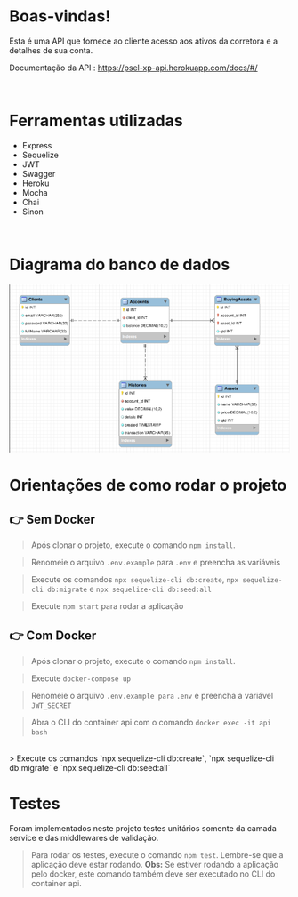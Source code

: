 # Boas-vindas!

Esta é uma API que fornece ao cliente acesso aos ativos da corretora e a detalhes de sua conta.

Documentação da API : https://psel-xp-api.herokuapp.com/docs/#/

<br />

# Ferramentas utilizadas

<ul>
<li>Express</li>
<li>Sequelize</li>
<li>JWT</li>
<li>Swagger</li>
<li>Heroku</li>
<li>Mocha</li>
<li>Chai</li>
<li>Sinon</li>
</ul>

<br />


# Diagrama do banco de dados
<img src="./images/db.png"/>


# Orientações de como rodar o projeto
 ## 👉 Sem Docker
  > Após clonar o projeto, execute o comando `npm install`.<br>
  
  > Renomeie o arquivo `.env.example` para `.env` e preencha as variáveis <br>

  > Execute os comandos `npx sequelize-cli db:create`, `npx sequelize-cli db:migrate` e `npx sequelize-cli db:seed:all`<br>

  > Execute `npm start` para rodar a aplicação<br>
  
  ## 👉 Com Docker
  > Após clonar o projeto, execute o comando `npm install`. <br> 

  > Execute `docker-compose up` <br>

  > Renomeie o arquivo `.env.example para` `.env` e preencha a variável `JWT_SECRET`<br>

  > Abra o CLI do container api com o comando `docker exec -it api bash`<br>
 <br>
  > Execute os comandos `npx sequelize-cli db:create`, `npx sequelize-cli db:migrate` e `npx sequelize-cli db:seed:all`<br>

# Testes

Foram implementados neste projeto testes unitários somente da camada service e das middlewares de validação.
 > Para rodar os testes, execute o comando `npm test`. Lembre-se que a aplicação deve estar rodando. <strong>Obs:</strong> Se estiver rodando a aplicação pelo docker, este comando também deve ser executado no CLI do container api.
  <br>

